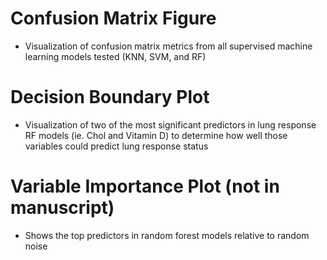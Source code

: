 # Confusion Matrix Figure
- Visualization of confusion matrix metrics from all supervised machine learning models tested (KNN, SVM, and RF)

# Decision Boundary Plot
- Visualization of two of the most significant predictors in lung response RF models (ie. Chol and Vitamin D) to determine how well those variables could predict lung response status

# Variable Importance Plot (not in manuscript)
- Shows the top predictors in random forest models relative to random noise
